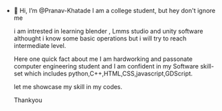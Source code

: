 - 👋 Hi, I’m @Pranav-Khatade
  I am a college student, but hey don't ignore me
  
  i am intrested in learning blender , Lmms studio and unity software althought i know some basic operations but i will try to reach intermediate level.
  
  Here one quick fact about me I am hardworking and passonate computer engineering student and I am confident in my Software skill-set which includes python,C++,HTML,CSS,javascript,GDScript.
  
  let me showcase my skill in my codes.

  Thankyou
<!---
Pranav-Khatade/Pranav-Khatade is a ✨ special ✨ repository because its `README.md` (this file) appears on your GitHub profile.
You can click the Preview link to take a look at your changes.
--->
